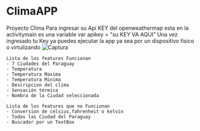 # ClimaAPP
Proyecto Clima
   Para ingresar su Api KEY del openweathermap esta en la  activitymain es una variable
   var apikey = "su KEY VA AQUI"
   Una vez ingresado tu Key ya puedes ejecutar la app ya sea por un dispositivo fisico o virtulizando
   ![Captura](https://user-images.githubusercontent.com/57275367/91367860-8b56e700-e7d5-11ea-8687-a582d5b2437a.PNG)

   
    Lista de los features Funcionan
    - 7 Ciudades del Paraguay
    - Temperatura
    - Temperatura Maxima
    - Temperatura Minima
    - Descripcion del clima
    - Sensación térmica
    - Nombra de la Ciudad seleccionada 
    
    Lista de los features que no Funcionan
    - Conversion de celsius,fahrenheit o kelvin
    - Todas las Ciudad del Paraguay
    - Buscador por un TextBox
